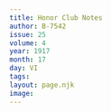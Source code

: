 ```yaml
---
title: Honor Club Notes
author: B-7542
issue: 25
volume: 4
year: 1917
month: 17
day: VI
tags:
layout: page.njk
image:
---
```





